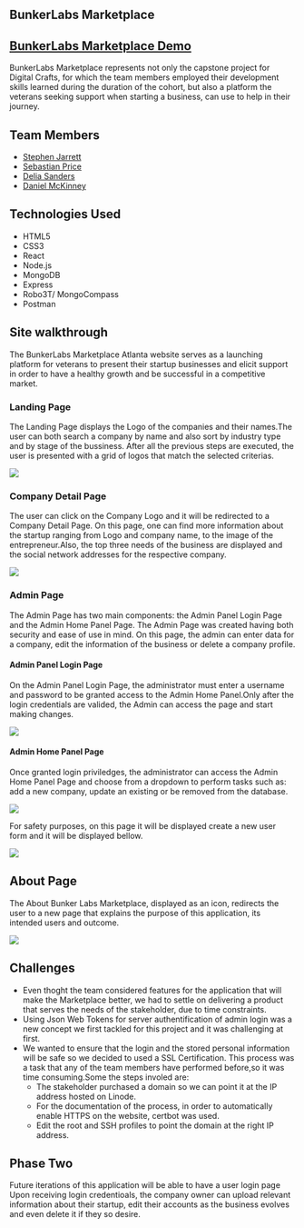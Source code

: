 ## BunkerLabs Marketplace

## <a href=""> BunkerLabs Marketplace Demo</a>

BunkerLabs Marketplace represents not only the capstone project for Digital Crafts, for which the team members employed their development skills learned during the duration of the cohort, but also a platform the veterans seeking support when starting a business, can use to help in their journey.

## Team Members
* <a href="https://github.com/stephenjarrett"> Stephen Jarrett</a>
* <a href="https://github.com/sprice36"> Sebastian Price</a>
* <a href="https://github.com/Dsande41"> Delia Sanders</a>
* <a href="https://github.com/Dmckinney821"> Daniel McKinney</a>

## Technologies Used
* HTML5
* CSS3
* React
* Node.js
* MongoDB
* Express
* Robo3T/ MongoCompass
* Postman

## Site walkthrough 
The BunkerLabs Marketplace Atlanta website serves as a launching platform for veterans to present their startup businesses and elicit support in order to have a healthy growth and be successful in a competitive market.


### Landing Page
The Landing Page displays the Logo of the companies and their names.The user can both search a company by name and also sort by industry type and by stage of the bussiness. After all the previous steps are executed, the user is presented with a grid of logos that match the selected criterias.

<img src="readme/landingPage.png">

### Company Detail Page
The user can click on the Company Logo and it will be redirected to a Company Detail Page. On this page, one can find more information about the startup ranging from Logo and company name, to the  image of the entrepreneur.Also, the top three needs of the business are displayed and the social network addresses for the respective company.

<img src="readme/Company.png">


### Admin Page
The Admin Page has two main components: the Admin Panel Login Page and the Admin Home Panel Page. The Admin Page was created having both security and ease of use  in mind. On this page, the admin can enter data for a company, edit the information of the business or delete a company profile.


#### Admin Panel Login Page
On the Admin Panel Login Page, the administrator must enter a username and password to be granted access to the Admin Home Panel.Only after the login credentials are valided, the Admin can access the page and start making changes.

<img src="readme/Login.png">

#### Admin Home Panel Page
Once granted login priviledges, the administrator can access the Admin Home Panel Page and choose from a dropdown to perform tasks such as: add a new company, update an existing  or be removed from the database.

<img src="readme/create.png">

For safety purposes, on this page it will be displayed create a new user form and it will be displayed bellow.

<img src="readme/AdminPage.png">
          

## About Page 
The About Bunker Labs Marketplace, displayed as an icon, redirects the user to a new page that explains the purpose of this application, its intended users and outcome.

<img src= "readme/about.png">

## Challenges
* Even thoght the team considered features for the application that will make the Marketplace better, we had to settle on delivering a product that serves the  needs of the stakeholder, due to time constraints.
* Using Json Web Tokens for server authentification of admin login was a new concept we first tackled for this project and it was challenging at first. 
* We wanted to ensure that the login and the stored personal information will be safe so we decided to used a SSL Certification. This process was a task that any of the team members have performed before,so it was time consuming.Some the steps involed are:
  * The stakeholder purchased a domain so we can point it at the IP address hosted on Linode. 
  * For the documentation of the process, in order to automatically enable HTTPS on the website, certbot was used.
  * Edit the root and SSH profiles to point the domain at the right IP address.



## Phase Two
Future iterations of this application will be able to have a user login page  Upon receiving login credentioals, the company owner can upload relevant information about their startup, edit their accounts as the business evolves and even delete it if they so desire.





